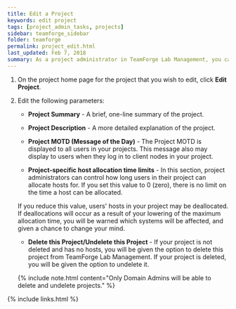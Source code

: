 ```yaml
---
title: Edit a Project
keywords: edit project
tags: [project_admin_tasks, projects]
sidebar: teamforge_sidebar
folder: teamforge
permalink: project_edit.html
last_updated: Feb 7, 2018
summary: As a project administrator in TeamForge Lab Management, you can edit certain properties for your project.
---
```


 1. On the project home page for the project that you wish to edit, click **Edit Project**.

 2. Edit the following parameters:

    * **Project Summary** - A brief, one-line summary of the project.

    * **Project Description** - A more detailed explanation of the project.

    * **Project MOTD (Message of the Day)** - The Project MOTD is displayed to all users in your projects. This message also may display to users when they log in to client nodes in your project.

    * **Project-specific host allocation time limits** - In this section, project administrators can control how long users in their project can allocate hosts for. If you set this value to 0 (zero), there is no limit on the time a host can be allocated.

    If you reduce this value, users' hosts in your project may be deallocated. If deallocations will occur as a result of your lowering of the maximum allocation time, you will be warned which systems will be affected, and given a chance to change your mind.

    * **Delete this Project/Undelete this Project** - If your project is not deleted and has no hosts, you will be given the option to delete this project from TeamForge Lab Management. If your project is deleted, you will be given the option to undelete it.

     {% include note.html content="Only Domain Admins will be able to delete and undelete projects." %}

{% include links.html %}